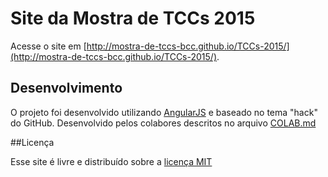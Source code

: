 # Site da Mostra de TCCs 2015

Acesse o site em [http://mostra-de-tccs-bcc.github.io/TCCs-2015/](http://mostra-de-tccs-bcc.github.io/TCCs-2015/).

## Desenvolvimento

O projeto foi desenvolvido utilizando [AngularJS](https://angularjs.org/) e baseado no tema "hack" do GitHub. Desenvolvido pelos colabores descritos no arquivo [COLAB.md](COLAB.md)

##Licença

Esse site é livre e distribuído sobre a [licença MIT](LICENSE.md)
